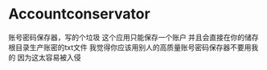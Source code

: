 # Accountconservator
账号密码保存器，写的个垃圾
这个应用只能保存一个账户
并且会直接在你的储存根目录生产账密的txt文件
我觉得你应该用别人的高质量账号密码保存器不要用我的
因为这太容易被入侵
